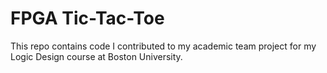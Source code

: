 # FPGA Tic-Tac-Toe
This repo contains code I contributed to my academic team project for my Logic Design course at Boston University.